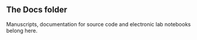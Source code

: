 ## The Docs folder

Manuscripts, documentation for source code and electronic lab notebooks belong here.